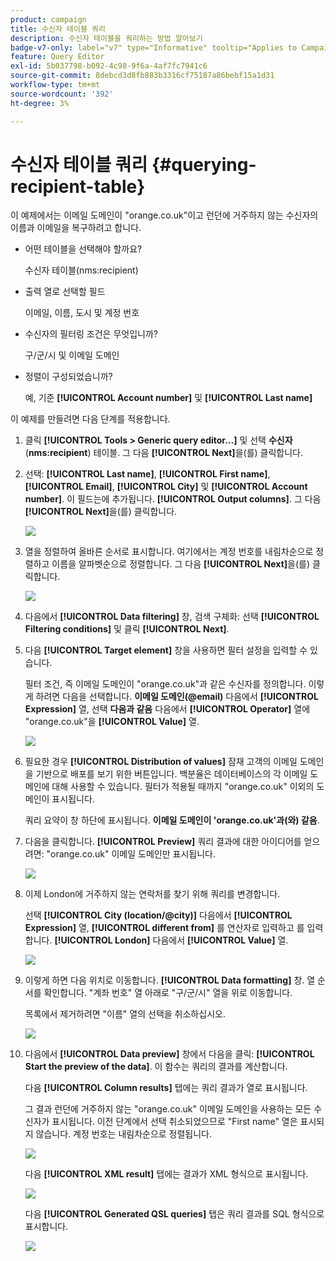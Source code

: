 ```yaml
---
product: campaign
title: 수신자 테이블 쿼리
description: 수신자 테이블을 쿼리하는 방법 알아보기
badge-v7-only: label="v7" type="Informative" tooltip="Applies to Campaign Classic v7 only"
feature: Query Editor
exl-id: 5b037798-b092-4c98-9f6a-4af7fc7941c6
source-git-commit: 8debcd3d8fb883b3316cf75187a86bebf15a1d31
workflow-type: tm+mt
source-wordcount: '392'
ht-degree: 3%

---
```


# 수신자 테이블 쿼리 {#querying-recipient-table}



이 예제에서는 이메일 도메인이 &quot;orange.co.uk&quot;이고 런던에 거주하지 않는 수신자의 이름과 이메일을 복구하려고 합니다.

* 어떤 테이블을 선택해야 할까요?

   수신자 테이블(nms:recipient)

* 출력 열로 선택할 필드

   이메일, 이름, 도시 및 계정 번호

* 수신자의 필터링 조건은 무엇입니까?

   구/군/시 및 이메일 도메인

* 정렬이 구성되었습니까?

   예, 기준 **[!UICONTROL Account number]** 및 **[!UICONTROL Last name]**

이 예제를 만들려면 다음 단계를 적용합니다.

1. 클릭 **[!UICONTROL Tools > Generic query editor...]** 및 선택 **수신자** (**nms:recipient**) 테이블. 그 다음 **[!UICONTROL Next]**&#x200B;을(를) 클릭합니다.
1. 선택: **[!UICONTROL Last name]**, **[!UICONTROL First name]**, **[!UICONTROL Email]**, **[!UICONTROL City]** 및 **[!UICONTROL Account number]**. 이 필드는에 추가됩니다. **[!UICONTROL Output columns]**. 그 다음 **[!UICONTROL Next]**&#x200B;을(를) 클릭합니다.

   ![](assets/query_editor_03.png)

1. 열을 정렬하여 올바른 순서로 표시합니다. 여기에서는 계정 번호를 내림차순으로 정렬하고 이름을 알파벳순으로 정렬합니다. 그 다음 **[!UICONTROL Next]**&#x200B;을(를) 클릭합니다.

   ![](assets/query_editor_04.png)

1. 다음에서 **[!UICONTROL Data filtering]** 창, 검색 구체화: 선택 **[!UICONTROL Filtering conditions]** 및 클릭 **[!UICONTROL Next]**.
1. 다음 **[!UICONTROL Target element]** 창을 사용하면 필터 설정을 입력할 수 있습니다.

   필터 조건, 즉 이메일 도메인이 &quot;orange.co.uk&quot;과 같은 수신자를 정의합니다. 이렇게 하려면 다음을 선택합니다. **이메일 도메인(@email)** 다음에서 **[!UICONTROL Expression]** 열, 선택 **다음과 같음** 다음에서 **[!UICONTROL Operator]** 열에 &quot;orange.co.uk&quot;을 **[!UICONTROL Value]** 열.

   ![](assets/query_editor_05.png)

1. 필요한 경우 **[!UICONTROL Distribution of values]** 잠재 고객의 이메일 도메인을 기반으로 배포를 보기 위한 버튼입니다. 백분율은 데이터베이스의 각 이메일 도메인에 대해 사용할 수 있습니다. 필터가 적용될 때까지 &quot;orange.co.uk&quot; 이외의 도메인이 표시됩니다.

   쿼리 요약이 창 하단에 표시됩니다. **이메일 도메인이 &#39;orange.co.uk&#39;과(와) 같음**.

1. 다음을 클릭합니다. **[!UICONTROL Preview]** 쿼리 결과에 대한 아이디어를 얻으려면: &quot;orange.co.uk&quot; 이메일 도메인만 표시됩니다.

   ![](assets/query_editor_nveau_17.png)

1. 이제 London에 거주하지 않는 연락처를 찾기 위해 쿼리를 변경합니다.

   선택 **[!UICONTROL City (location/@city)]** 다음에서 **[!UICONTROL Expression]** 열, **[!UICONTROL different from]** 를 연산자로 입력하고 를 입력합니다. **[!UICONTROL London]** 다음에서 **[!UICONTROL Value]** 열.

   ![](assets/query_editor_08.png)

1. 이렇게 하면 다음 위치로 이동합니다. **[!UICONTROL Data formatting]** 창. 열 순서를 확인합니다. &quot;계좌 번호&quot; 열 아래로 &quot;구/군/시&quot; 열을 위로 이동합니다.

   목록에서 제거하려면 &quot;이름&quot; 열의 선택을 취소하십시오.

   ![](assets/query_editor_nveau_15.png)

1. 다음에서 **[!UICONTROL Data preview]** 창에서 다음을 클릭: **[!UICONTROL Start the preview of the data]**. 이 함수는 쿼리의 결과를 계산합니다.

   다음 **[!UICONTROL Column results]** 탭에는 쿼리 결과가 열로 표시됩니다.

   그 결과 런던에 거주하지 않는 &quot;orange.co.uk&quot; 이메일 도메인을 사용하는 모든 수신자가 표시됩니다. 이전 단계에서 선택 취소되었으므로 &quot;First name&quot; 열은 표시되지 않습니다. 계정 번호는 내림차순으로 정렬됩니다.

   ![](assets/query_editor_nveau_12.png)

   다음 **[!UICONTROL XML result]** 탭에는 결과가 XML 형식으로 표시됩니다.

   ![](assets/query_editor_nveau_13.png)

   다음 **[!UICONTROL Generated QSL queries]** 탭은 쿼리 결과를 SQL 형식으로 표시합니다.

   ![](assets/query_editor_nveau_14.png)
